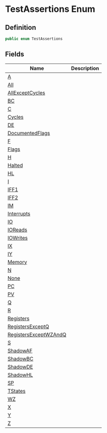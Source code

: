 # TestAssertions Enum
## Definition

```c#
public enum TestAssertions
```

## Fields

| Name | Description |
| ---- | ----------- |
| [A](MrKWatkins.EmulatorTestSuites.Z80.Instruction.TestAssertions.md#fields) |  |
| [All](MrKWatkins.EmulatorTestSuites.Z80.Instruction.TestAssertions.md#fields) |  |
| [AllExceptCycles](MrKWatkins.EmulatorTestSuites.Z80.Instruction.TestAssertions.md#fields) |  |
| [BC](MrKWatkins.EmulatorTestSuites.Z80.Instruction.TestAssertions.md#fields) |  |
| [C](MrKWatkins.EmulatorTestSuites.Z80.Instruction.TestAssertions.md#fields) |  |
| [Cycles](MrKWatkins.EmulatorTestSuites.Z80.Instruction.TestAssertions.md#fields) |  |
| [DE](MrKWatkins.EmulatorTestSuites.Z80.Instruction.TestAssertions.md#fields) |  |
| [DocumentedFlags](MrKWatkins.EmulatorTestSuites.Z80.Instruction.TestAssertions.md#fields) |  |
| [F](MrKWatkins.EmulatorTestSuites.Z80.Instruction.TestAssertions.md#fields) |  |
| [Flags](MrKWatkins.EmulatorTestSuites.Z80.Instruction.TestAssertions.md#fields) |  |
| [H](MrKWatkins.EmulatorTestSuites.Z80.Instruction.TestAssertions.md#fields) |  |
| [Halted](MrKWatkins.EmulatorTestSuites.Z80.Instruction.TestAssertions.md#fields) |  |
| [HL](MrKWatkins.EmulatorTestSuites.Z80.Instruction.TestAssertions.md#fields) |  |
| [I](MrKWatkins.EmulatorTestSuites.Z80.Instruction.TestAssertions.md#fields) |  |
| [IFF1](MrKWatkins.EmulatorTestSuites.Z80.Instruction.TestAssertions.md#fields) |  |
| [IFF2](MrKWatkins.EmulatorTestSuites.Z80.Instruction.TestAssertions.md#fields) |  |
| [IM](MrKWatkins.EmulatorTestSuites.Z80.Instruction.TestAssertions.md#fields) |  |
| [Interrupts](MrKWatkins.EmulatorTestSuites.Z80.Instruction.TestAssertions.md#fields) |  |
| [IO](MrKWatkins.EmulatorTestSuites.Z80.Instruction.TestAssertions.md#fields) |  |
| [IOReads](MrKWatkins.EmulatorTestSuites.Z80.Instruction.TestAssertions.md#fields) |  |
| [IOWrites](MrKWatkins.EmulatorTestSuites.Z80.Instruction.TestAssertions.md#fields) |  |
| [IX](MrKWatkins.EmulatorTestSuites.Z80.Instruction.TestAssertions.md#fields) |  |
| [IY](MrKWatkins.EmulatorTestSuites.Z80.Instruction.TestAssertions.md#fields) |  |
| [Memory](MrKWatkins.EmulatorTestSuites.Z80.Instruction.TestAssertions.md#fields) |  |
| [N](MrKWatkins.EmulatorTestSuites.Z80.Instruction.TestAssertions.md#fields) |  |
| [None](MrKWatkins.EmulatorTestSuites.Z80.Instruction.TestAssertions.md#fields) |  |
| [PC](MrKWatkins.EmulatorTestSuites.Z80.Instruction.TestAssertions.md#fields) |  |
| [PV](MrKWatkins.EmulatorTestSuites.Z80.Instruction.TestAssertions.md#fields) |  |
| [Q](MrKWatkins.EmulatorTestSuites.Z80.Instruction.TestAssertions.md#fields) |  |
| [R](MrKWatkins.EmulatorTestSuites.Z80.Instruction.TestAssertions.md#fields) |  |
| [Registers](MrKWatkins.EmulatorTestSuites.Z80.Instruction.TestAssertions.md#fields) |  |
| [RegistersExceptQ](MrKWatkins.EmulatorTestSuites.Z80.Instruction.TestAssertions.md#fields) |  |
| [RegistersExceptWZAndQ](MrKWatkins.EmulatorTestSuites.Z80.Instruction.TestAssertions.md#fields) |  |
| [S](MrKWatkins.EmulatorTestSuites.Z80.Instruction.TestAssertions.md#fields) |  |
| [ShadowAF](MrKWatkins.EmulatorTestSuites.Z80.Instruction.TestAssertions.md#fields) |  |
| [ShadowBC](MrKWatkins.EmulatorTestSuites.Z80.Instruction.TestAssertions.md#fields) |  |
| [ShadowDE](MrKWatkins.EmulatorTestSuites.Z80.Instruction.TestAssertions.md#fields) |  |
| [ShadowHL](MrKWatkins.EmulatorTestSuites.Z80.Instruction.TestAssertions.md#fields) |  |
| [SP](MrKWatkins.EmulatorTestSuites.Z80.Instruction.TestAssertions.md#fields) |  |
| [TStates](MrKWatkins.EmulatorTestSuites.Z80.Instruction.TestAssertions.md#fields) |  |
| [WZ](MrKWatkins.EmulatorTestSuites.Z80.Instruction.TestAssertions.md#fields) |  |
| [X](MrKWatkins.EmulatorTestSuites.Z80.Instruction.TestAssertions.md#fields) |  |
| [Y](MrKWatkins.EmulatorTestSuites.Z80.Instruction.TestAssertions.md#fields) |  |
| [Z](MrKWatkins.EmulatorTestSuites.Z80.Instruction.TestAssertions.md#fields) |  |

